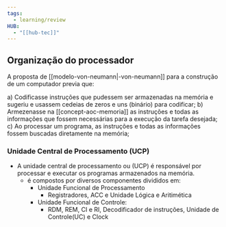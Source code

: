 ```yaml
---
tags:
  - learning/review
HUB:
  - "[[hub-tec]]"
---
```


## Organização do processador

A proposta de [[modelo-von-neumann|-von-neumann]] para a construção de um computador previa que:

a) Codificasse instruções que pudessem ser armazenadas na memória e sugeriu e usassem cedeias de zeros e uns (binário) para codificar;
b) Armezenasse na [[concept-aoc-memoria]] as instruções e todas as informações que fossem necessárias para a execução da tarefa desejada;
c) Ao processar um programa, as instruções e todas as informações fossem buscadas diretamente na memória; 

### Unidade Central de Processamento (UCP)
- A unidade central de processamento ou (UCP) é responsável por processar e executar os programas armazenados na memória.
	- é compostos por diversos componentes divididos em:
		- Unidade Funcional de Processamento
			- Registradores, ACC e Unidade Lógica e Aritimética
		- Unidade Funcional de Controle:
			- RDM, REM, CI e RI, Decodificador de instruções, Unidade de Controle(UC) e Clock



